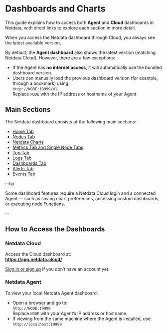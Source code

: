 # Dashboards and Charts

This guide explains how to access both **Agent** and **Cloud** dashboards in Netdata, with direct links to explore each section in more detail.

When you access the Netdata dashboard through Cloud, you always see the latest available version.

By default, the **Agent dashboard** also shows the latest version (matching Netdata Cloud). However, there are a few exceptions:

- If the Agent has **no internet access**, it will automatically use the bundled dashboard version.
- Users can manually load the previous dashboard version (for example, through a bookmark) using:  
  `http://NODE:19999/v1`  
  Replace `NODE` with the IP address or hostname of your Agent.

## Main Sections

The Netdata dashboard consists of the following main sections:

- [Home Tab](/docs/dashboards-and-charts/home-tab.md)
- [Nodes Tab](/docs/dashboards-and-charts/nodes-tab.md)
- [Netdata Charts](/docs/dashboards-and-charts/netdata-charts.md)
- [Metrics Tab and Single Node Tabs](/docs/dashboards-and-charts/metrics-tab-and-single-node-tabs.md)
- [Top Tab](/docs/dashboards-and-charts/top-tab.md)
- [Logs Tab](/docs/dashboards-and-charts/logs-tab.md)
- [Dashboards Tab](/docs/dashboards-and-charts/dashboards-tab.md)
- [Alerts Tab](/docs/dashboards-and-charts/alerts-tab.md)
- [Events Tab](/docs/dashboards-and-charts/events-feed.md)

:::tip

Some dashboard features require a Netdata Cloud login and a connected Agent — such as saving chart preferences, accessing custom dashboards, or executing node Functions.

:::

## How to Access the Dashboards

### Netdata Cloud

Access the Cloud dashboard at:  
**<https://app.netdata.cloud/>**

[Sign in or sign up](https://app.netdata.cloud/sign-in) if you don’t have an account yet.

### Netdata Agent

To view your local Netdata Agent dashboard:

- Open a browser and go to:  
  `http://NODE:19999`  
  Replace `NODE` with your Agent’s IP address or hostname.
- If viewing from the same machine where the Agent is installed, use:  
  `http://localhost:19999`
